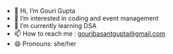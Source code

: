 - 👋 Hi, I’m Gouri Gupta
- 👀 I’m interested in coding and event management
- 🌱 I’m currently learning DSA
- 📫 How to reach me : gouribasantgupta@gmail.com
- 😄 Pronouns: she/her


<!---
Gouri3006/Gouri3006 is a ✨ special ✨ repository because its `README.md` (this file) appears on your GitHub profile.
You can click the Preview link to take a look at your changes.
--->
